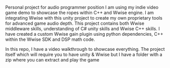Personal project for audio programmer position
I am using my indie video game demo to showcase the ropes within C++ and Wwise engine. I am integrating Wwise with this unity project to create my own proprietary tools for advanced game audio depth. This project contains both Wwise middleware skills, understanding of C# unity skills and Wwise C++ skills. I have created a custom Wwise gain plugin using python dependencies, C++ within the Wwise SDK and DSP math code.

In this repo, I have a video walkthrough to showcase everything.
The project itself which will require you to have unity & Wwise but I have a folder with a zip where you can extract and play the game

